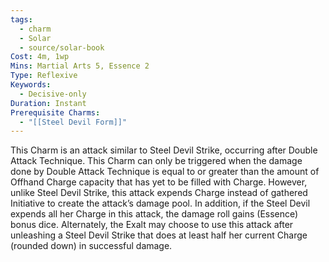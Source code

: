 ```yaml
---
tags:
  - charm
  - Solar
  - source/solar-book
Cost: 4m, 1wp
Mins: Martial Arts 5, Essence 2
Type: Reflexive
Keywords:
  - Decisive-only
Duration: Instant
Prerequisite Charms:
  - "[[Steel Devil Form]]"
---
```

This Charm is an attack similar to Steel Devil Strike, occurring after Double Attack Technique. This Charm can only be triggered when the damage done by Double Attack Technique is equal to or greater than the amount of Offhand Charge capacity that has yet to be filled with Charge. However, unlike Steel Devil Strike, this attack expends Charge instead of gathered Initiative to create the attack’s damage pool. In addition, if the Steel Devil expends all her Charge in this attack, the damage roll gains (Essence) bonus dice. Alternately, the Exalt may choose to use this attack after unleashing a Steel Devil Strike that does at least half her current Charge (rounded down) in successful damage.